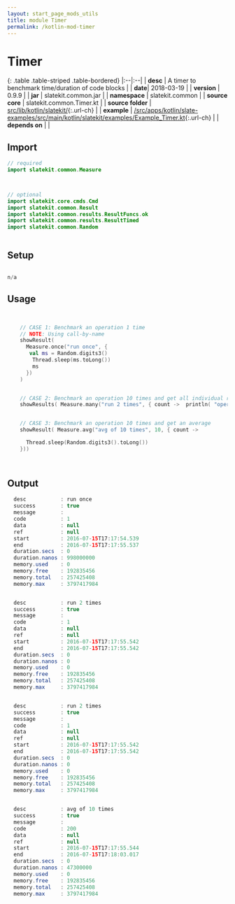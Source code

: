 ```yaml
---
layout: start_page_mods_utils
title: module Timer
permalink: /kotlin-mod-timer
---
```


# Timer

{: .table .table-striped .table-bordered}
|:--|:--|
| **desc** | A timer to benchmark time/duration of code blocks | 
| **date**| 2018-03-19 |
| **version** | 0.9.9  |
| **jar** | slatekit.common.jar  |
| **namespace** | slatekit.common  |
| **source core** | slatekit.common.Timer.kt  |
| **source folder** | [src/lib/kotlin/slatekit/](https://github.com/code-helix/slatekit/tree/master/src/lib/kotlin/slatekit/){:.url-ch}  |
| **example** | [/src/apps/kotlin/slate-examples/src/main/kotlin/slatekit/examples/Example_Timer.kt](https://github.com/code-helix/slatekit/tree/master/src/lib/kotlin/slatekit-examples/src/main/kotlin/slatekit/examples/Example_Timer.kt){:.url-ch} |
| **depends on** |   |

## Import
```kotlin 
// required 
import slatekit.common.Measure



// optional 
import slatekit.core.cmds.Cmd
import slatekit.common.Result
import slatekit.common.results.ResultFuncs.ok
import slatekit.common.results.ResultTimed
import slatekit.common.Random



```

## Setup
```kotlin

n/a

```

## Usage
```kotlin


    // CASE 1: Benchmark an operation 1 time
    // NOTE: Using call-by-name
    showResult(
      Measure.once("run once", {
       val ms = Random.digits3()
        Thread.sleep(ms.toLong())
        ms
      })
    )


    // CASE 2: Benchmark an operation 10 times and get all individual results
    showResults( Measure.many("run 2 times", { count ->  println( "operation : $count" ) }, 2))


    // CASE 3: Benchmark an operation 10 times and get an average
    showResult( Measure.avg("avg of 10 times", 10, { count ->

      Thread.sleep(Random.digits3().toLong())
    }))

    

```


## Output

```java
  desc           : run once
  success        : true
  message        :
  code           : 1
  data           : null
  ref            : null
  start          : 2016-07-15T17:17:54.539
  end            : 2016-07-15T17:17:55.537
  duration.secs  : 0
  duration.nanos : 998000000
  memory.used    : 0
  memory.free    : 192835456
  memory.total   : 257425408
  memory.max     : 3797417984


  desc           : run 2 times
  success        : true
  message        :
  code           : 1
  data           : null
  ref            : null
  start          : 2016-07-15T17:17:55.542
  end            : 2016-07-15T17:17:55.542
  duration.secs  : 0
  duration.nanos : 0
  memory.used    : 0
  memory.free    : 192835456
  memory.total   : 257425408
  memory.max     : 3797417984


  desc           : run 2 times
  success        : true
  message        :
  code           : 1
  data           : null
  ref            : null
  start          : 2016-07-15T17:17:55.542
  end            : 2016-07-15T17:17:55.542
  duration.secs  : 0
  duration.nanos : 0
  memory.used    : 0
  memory.free    : 192835456
  memory.total   : 257425408
  memory.max     : 3797417984


  desc           : avg of 10 times
  success        : true
  message        :
  code           : 200
  data           : null
  ref            : null
  start          : 2016-07-15T17:17:55.544
  end            : 2016-07-15T17:18:03.017
  duration.secs  : 0
  duration.nanos : 47300000
  memory.used    : 0
  memory.free    : 192835456
  memory.total   : 257425408
  memory.max     : 3797417984
```
  